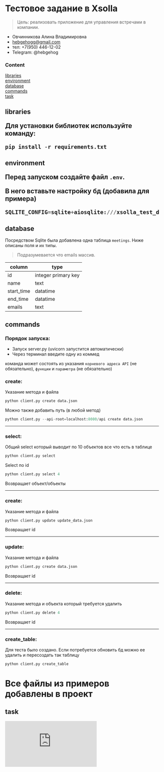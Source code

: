 # Тестовое задание в Xsolla
> Цель: реализовать приложение для управления встречами в компании.

- Овчинникова Алина Владимировна
- hebgehogg@gmail.com
- тел: +7(950) 446-12-02
- Telegram: @hebgehog

### Content  
[libraries](#libraries)  
[environment](#environment)  
[database](#database)  
[commands](#commands)  
[task](#task)  


<a name="libraries"><h2>libraries</task></a>  

Для установки библиотек используйте команду:
```python
pip install -r requirements.txt
```

<a name="environment"><h2>environment</task></a>  

Перед запуском создайте файл `.env`. 

В него вставьте настройку бд (добавила для примера)
```python
SQLITE_CONFIG=sqlite+aiosqlite:///xsolla_test_db.db
```


<a name="database"><h2>database</h2></a> 

Посредством Sqlite была добавлена одна таблица `meetings`. 
Ниже описаны поля и их типы.

> Подразумевается что emails массив. 

| column | type |
| --- | --- |
| id | integer primary key |
| name | text |
| start_time | datatime |
| end_time | datatime |
| emails | text |


<a name="commands"><h2>commands</h2></a>  

### Порядок запуска:
* Запуск server.py (uvicorn запустится автоматически)
* Через терминал введите одну из коммед 

команда может состоять из указания `корневого адреса API` (не обязательно), `функции` и `параметра` (не обязательно)

### create:
Указание метода и файла
```python
python client.py create data.json
```
Можно также добавить путь (в любой метод)
```python
python client.py --api-root=localhost:8080/api create data.json
```

---

### select:
Общий select который выводит по 10 объектов все что есть в таблице
```python
python client.py select
```
Select по id
```python
python client.py select 4
```
Возвращает объект/объекты

---

### create:
Указание метода и файла
```python
python client.py update update_data.json
```
Возвращает id

---


### update:
Указание метода и файла
```python
python client.py create data.json
```
Возвращает id

---


### delete:
Указание метода и объекта который требуется удалить
```python
python client.py delete 4
```
Возвращает id

---

### create_table:
Для теста было создано. Если потребуется обновить бд можно ее удалить и пересоздать так таблицу
```python
python client.py create_table
```

# Все файлы из примеров добавлены в проект

<a name="task"><h2>task</h2></a>
![ТЗ](https://github.com/hebgehogg/xsolla_test/blob/master/tz.pdf)

